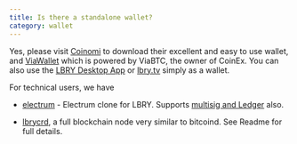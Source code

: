 ```yaml
---
title: Is there a standalone wallet?
category: wallet
---
```


Yes, please visit [Coinomi](http://www.coinomi.com) to download their excellent and easy to use wallet, and [ViaWallet](https://viawallet.com/) which is powered by ViaBTC, the owner of CoinEx. You can also use the [LBRY Desktop App](https://lbry.com/get) or [lbry.tv](https://lbry.tv) simply as a wallet. 

For technical users, we have

- [electrum]( https://github.com/kodxana/LBRY-Vault/releases/) - Electrum clone for LBRY. Supports [multisig and Ledger](https://lbry.com/faq/multisig) also.

- [lbrycrd](https://github.com/lbryio/lbrycrd/releases), a full blockchain node very similar to bitcoind. See Readme for full details.

